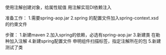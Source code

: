 使用注解创建对象，给属性赋值
用注解实现DI依赖注入

准备工作：
1.需要spring-aop.jar
2.spring 的配置文件加入spring-context.xsd的约束文件

步骤：
1.新建maven
2.加入spring的依赖，必选有spring-aop.jar
3.新建类
    在勒种加入注解
4.新建spring配置文件
    申明组件扫描标签，指定注解所在的包
5.新建测试了类